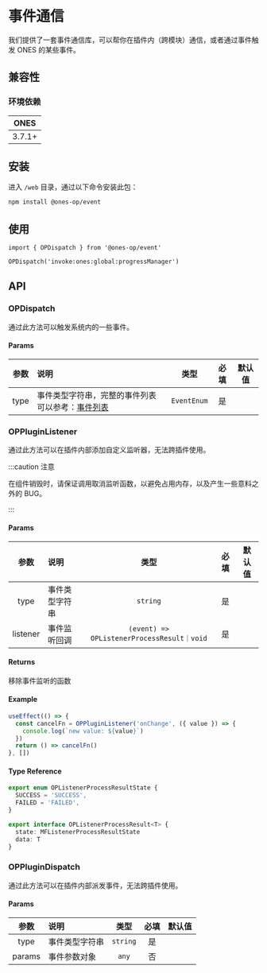 # 事件通信

我们提供了一套事件通信库，可以帮你在插件内（跨模块）通信，或者通过事件触发 ONES 的某些事件。

## 兼容性

### 环境依赖

|  ONES  |
| :----: |
| 3.7.1+ |

## 安装

进入 `/web` 目录，通过以下命令安装此包：

```bash npm2yarn
npm install @ones-op/event
```

## 使用

```tsx
import { OPDispatch } from '@ones-op/event'

OPDispatch('invoke:ones:global:progressManager')
```

## API

### OPDispatch

通过此方法可以触发系统内的一些事件。

#### Params

| 参数 | 说明                                                          |    类型     | 必填 | 默认值 |
| :--: | :------------------------------------------------------------ | :---------: | :--: | :----: |
| type | 事件类型字符串，完整的事件列表可以参考：[事件列表](./list.md) | `EventEnum` |  是  |        |

### OPPluginListener

通过此方法可以在插件内部添加自定义监听器，无法跨插件使用。

:::caution 注意

在组件销毁时，请保证调用取消监听函数，以避免占用内存，以及产生一些意料之外的 BUG。

:::

#### Params

|   参数   | 说明           |                    类型                    | 必填 | 默认值 |
| :------: | :------------- | :----------------------------------------: | :--: | :----: |
|   type   | 事件类型字符串 |                  `string`                  |  是  |        |
| listener | 事件监听回调   | `(event) => OPListenerProcessResult｜void` |  是  |        |

#### Returns

移除事件监听的函数

#### Example

```ts
useEffect(() => {
  const cancelFn = OPPluginListener('onChange', ({ value }) => {
    console.log(`new value: ${value}`)
  })
  return () => cancelFn()
}, [])
```

#### Type Reference

```ts
export enum OPListenerProcessResultState {
  SUCCESS = 'SUCCESS',
  FAILED = 'FAILED',
}

export interface OPListenerProcessResult<T> {
  state: MFListenerProcessResultState
  data: T
}
```

### OPPluginDispatch

通过此方法可以在插件内部派发事件，无法跨插件使用。

#### Params

|  参数  | 说明           |   类型   | 必填 | 默认值 |
| :----: | :------------- | :------: | :--: | :----: |
|  type  | 事件类型字符串 | `string` |  是  |        |
| params | 事件参数对象   |  `any`   |  否  |        |

<!--
#### Returns

Promise 对象，参数为 `OPPluginListener` 事件处理函数返回的数据。

返回数据格式约定如下：

```ts
enum OPListenerProcessResultState {
  SUCCESS = 'SUCCESS',
  FAILED = 'FAILED',
}

interface OPListenerProcessResult<T> {
  state: OPListenerProcessResultState
  data: T
}
```

如果你没做任何返回，或者返回为 `undefined`，我们将默认返回以下数据：

```ts
{
  state: MFListenerProcessResultState.SUCCESS,
  data: undefined,
}
```

#### Example

`OPPluginListener` 事件处理函数返回数据：

```ts title="OPPluginListener"
useEffect(() => {
  const cancelFn = OPPluginListener('onChange', ({ value }) => {
    console.log(`new value: ${value}`)
    return {
      state: OPListenerProcessResultState.SUCCESS,
      data: value + 1,
    }
  })
  return () => cancelFn()
}, [])
```

`OPPluginDispatch` 打印其返回值：

```ts title="OPPluginDispatch"
OPPluginDispatch('onChange', { value: 'new value' }).then((result) => {
  console.log(`listener processed value: ${result.data}`)
})
``` -->
